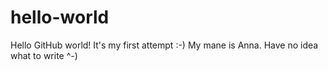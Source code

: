 # hello-world

Hello GitHub world! It's my first attempt :-)
My mane is Anna. Have no idea what to write ^-)
